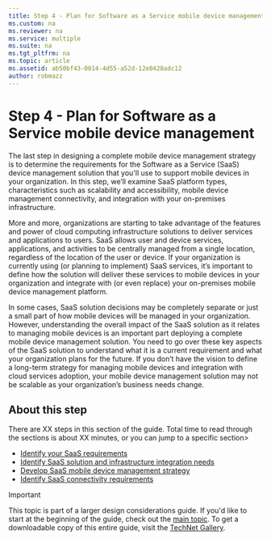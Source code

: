```yaml
---
title: Step 4 - Plan for Software as a Service mobile device management
ms.custom: na
ms.reviewer: na
ms.service: multiple
ms.suite: na
ms.tgt_pltfrm: na
ms.topic: article
ms.assetid: ab50bf43-0014-4d55-a52d-12e0428adc12
author: robmazz
---
```

# Step 4 - Plan for Software as a Service mobile device management

The last step in designing a complete mobile device management strategy is to determine the requirements for the Software as a Service (SaaS) device management solution that you'll use to support mobile devices in your organization. In this step, we’ll examine SaaS platform types, characteristics such as scalability and accessibility, mobile device management connectivity, and integration with your on-premises infrastructure.

More and more, organizations are starting to take advantage of the features and power of cloud computing infrastructure solutions to deliver services and applications to users. SaaS allows user and device services, applications, and activities to be centrally managed from a single location, regardless of the location of the user or device. If your organization is currently using (or planning to implement) SaaS services, it’s important to define how the solution will deliver these services to mobile devices in your organization and integrate with (or even replace) your on-premises mobile device management platform. 

In some cases, SaaS solution decisions may be completely separate or just a small part of how mobile devices will be managed in your organization. However, understanding the overall impact of the SaaS solution as it relates to managing mobile devices is an important part deploying a complete mobile device management solution. </para><para>You need to go over these key aspects of the SaaS solution to understand what it is a current requirement and what your organization plans for the future. If you don’t have the vision to define a long-term strategy for managing mobile devices and integration with cloud services adoption, your mobile device management solution may not be scalable as your organization’s business needs change.

## About this step

There are XX steps in this section of the guide. Total time to read through the sections is about XX minutes, or you can jump to a specific section>

- [Identify your SaaS requirements](mdm-identify-saas-requirements.md)
- [Identify SaaS solution and infrastructure integration needs](mdm-identify-saas-solution-infrastructure-integration-needs.md)
- [Develop SaaS mobile device management strategy](mdm-develop-saas-mdm-strategy.md)
- [Identify SaaS connectivity requirements](mdm-identify-saas-connectivity-requirements.md)

>[!IMPORTANT]
>This topic is part of a larger design considerations guide. If you'd like to start at the beginning of the guide, check out the [main topic](mdm-design-considerations-guide.md). To get a downloadable copy of this entire guide, visit the [TechNet Gallery](https://gallery.technet.microsoft.com/Mobile-Device-Management-7d401582).